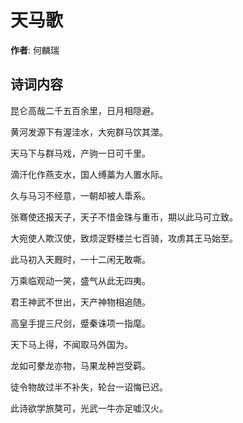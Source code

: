 # 天马歌

**作者**: 何麟瑞

## 诗词内容

昆仑高哉二千五百余里，日月相隠避。

黄河发源下有渥洼水，大宛群马饮其澨。

天马下与群马戏，产驹一日可千里。

滴汗化作燕支水，国人缚藁为人置水际。

久与马习不经意，一朝却被人馽系。

张骞使还报天子，天子不惜金珠与重币，期以此马可立致。

大宛使人欺汉使，致烦浞野楼兰七百骑，攻虏其王马始至。

此马初入天厩时，一十二闲无敢嘶。

万乘临观动一笑，盛气从此无四夷。

君王神武不世出，天产神物相追随。

高皇手提三尺剑，蹙秦诛项一指麾。

天下马上得，不闻取马外国为。

龙如可豢龙亦物，马果龙种岂受羁。

徒令物故过半不补失，轮台一诏悔已迟。

此诗欲学旅獒可，光武一牛亦足嘘汉火。

